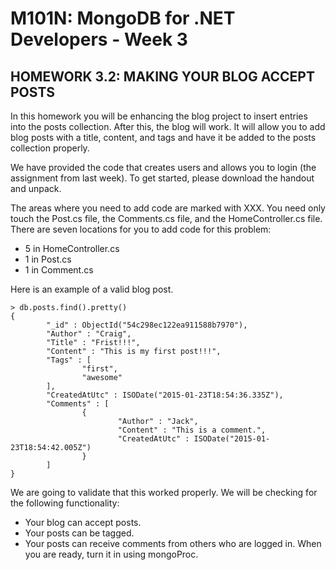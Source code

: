 # M101N: MongoDB for .NET Developers - Week 3
## HOMEWORK 3.2: MAKING YOUR BLOG ACCEPT POSTS

In this homework you will be enhancing the blog project to insert entries into the posts collection. After this, the blog will work. It will allow you to add blog posts with a title, content, and tags and have it be added to the posts collection properly.

We have provided the code that creates users and allows you to login (the assignment from last week). To get started, please download the handout and unpack.

The areas where you need to add code are marked with XXX. You need only touch the Post.cs file, the Comments.cs file, and the HomeController.cs file. There are seven locations for you to add code for this problem:

* 5 in HomeController.cs
* 1 in Post.cs
* 1 in Comment.cs

Here is an example of a valid blog post.
``` mongo
> db.posts.find().pretty() 
{
        "_id" : ObjectId("54c298ec122ea911588b7970"),
        "Author" : "Craig",
        "Title" : "Frist!!!",
        "Content" : "This is my first post!!!",
        "Tags" : [
                "first",
                "awesome"
        ],
        "CreatedAtUtc" : ISODate("2015-01-23T18:54:36.335Z"),
        "Comments" : [
                {
                        "Author" : "Jack",
                        "Content" : "This is a comment.",
                        "CreatedAtUtc" : ISODate("2015-01-23T18:54:42.005Z")
                }
        ]
}
```

We are going to validate that this worked properly. We will be checking for the following functionality:

* Your blog can accept posts.
* Your posts can be tagged.
* Your posts can receive comments from others who are logged in.
When you are ready, turn it in using mongoProc.
